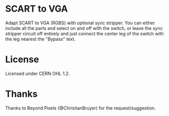# SCART to VGA
Adapt SCART to VGA (RGBS) with optional sync stripper. You can either include all the parts and select on and off with the switch, or leave the sync stripper circuit off entirely and just connect the center leg of the switch with the leg nearest the "Bypass" text.

# License
Licensed under CERN OHL 1.2.

# Thanks
Thanks to Beyond Pixels (@ChristianBruyer) for the request/suggestion.
